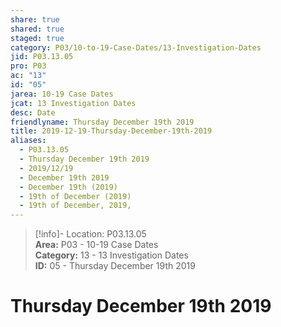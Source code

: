 ```yaml
---  
share: true  
shared: true  
staged: true  
category: P03/10-to-19-Case-Dates/13-Investigation-Dates  
jid: P03.13.05  
pro: P03  
ac: "13"  
id: "05"  
jarea: 10-19 Case Dates  
jcat: 13 Investigation Dates  
desc: Date  
friendlyname: Thursday December 19th 2019  
title: 2019-12-19-Thursday-December-19th-2019  
aliases:  
  - P03.13.05  
  - Thursday December 19th 2019  
  - 2019/12/19  
  - December 19th 2019  
  - December 19th (2019)  
  - 19th of December (2019)  
  - 19th of December, 2019,  
---  
```

  
>[!info]- Location: P03.13.05  
>**Area:** P03 - 10-19 Case Dates  
>**Category:** 13 - 13 Investigation Dates  
>**ID:** 05 - Thursday December 19th 2019  
  
# Thursday December 19th 2019  
